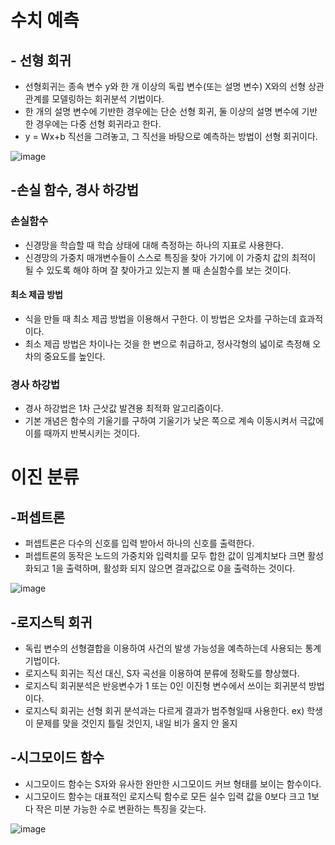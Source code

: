 # 수치 예측

## - 선형 회귀

- 선형회귀는 종속 변수 y와 한 개 이상의 독립 변수(또는 설명 변수) X와의 선형 상관 관계를 모델링하는 회귀분석 기법이다.
- 한 개의 설명 변수에 기반한 경우에는 단순 선형 회귀, 둘 이상의 설명 변수에 기반한 경우에는 다중 선형 회귀라고 한다.
- y = Wx+b 직선을 그려놓고, 그 직선을 바탕으로 예측하는 방법이 선형 회귀이다.

![image](https://user-images.githubusercontent.com/57161820/68100970-7fc8c580-ff0e-11e9-8af4-01ca188d1332.png)

## -손실 함수, 경사 하강법

### 손실함수

- 신경망을 학습할 때 학습 상태에 대해 측정하는 하나의 지표로 사용한다. 
- 신경망의 가중치 매개변수들이 스스로 특징을 찾아 가기에 이 가중치 값의 최적이 될 수 있도록 해야 하며 잘 찾아가고 있는지 볼 때 손실함수를 보는 것이다.

#### 최소 제곱 방법

- 식을 만들 때 최소 제곱 방법을 이용해서 구한다. 이 방법은 오차를 구하는데 효과적이다.
- 최소 제곱 방법은 차이나는 것을 한 변으로 취급하고, 정사각형의 넓이로 측정해 오차의 중요도를 높인다.

### 경사 하강법

- 경사 하강법은 1차 근삿값 발견용 최적화 알고리즘이다. 
- 기본 개념은 함수의 기울기를 구하여 기울기가 낮은 쪽으로 계속 이동시켜서 극값에 이를 때까지 반복시키는 것이다.

# 이진 분류

## -퍼셉트론

- 퍼셉트론은 다수의 신호를 입력 받아서 하나의 신호를 출력한다. 
- 퍼셉트론의 동작은 노드의 가중치와 입력치를 모두 합한 값이 임계치보다 크면 활성화되고 1을 출력하며, 활성화 되지 않으면 결과값으로 0을 출력하는 것이다.

![image](https://user-images.githubusercontent.com/57161820/68101022-d7ffc780-ff0e-11e9-889f-f921bd7f5073.png)

## -로지스틱 회귀
- 독립 변수의 선형결합을 이용하여 사건의 발생 가능성을 예측하는데 사용되는 통계 기법이다.
- 로지스틱 회귀는 직선 대신, S자 곡선을 이용하여 분류에 정확도를 향상했다.
- 로지스틱 회귀분석은 반응변수가 1 또는 0인 이진형 변수에서 쓰이는 회귀분석 방법이다.
- 로지스틱 회귀는 선형 회귀 분석과는 다르게 결과가 범주형일때 사용한다.
ex) 학생이 문제를 맞을 것인지 틀릴 것인지, 내일 비가 올지 안 올지

## -시그모이드 함수
- 시그모이드 함수는 S자와 유사한 완만한 시그모이드 커브 형태를 보이는 함수이다.
- 시그모이드 함수는 대표적인 로지스틱 함수로 모든 실수 입력 값을 0보다 크고 1보다 작은 미분 가능한 수로 변환하는 특징을 갖는다.

![image](https://user-images.githubusercontent.com/57161820/68101031-e5b54d00-ff0e-11e9-959a-0126e033842e.png)
